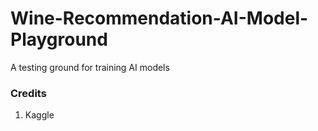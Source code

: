 # Wine-Recommendation-AI-Model-Playground
A testing ground for training AI models

### Credits
1. Kaggle